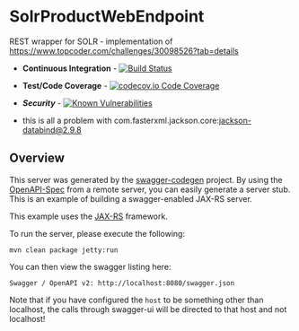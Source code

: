 # SolrProductWebEndpoint
REST wrapper for SOLR - implementation of https://www.topcoder.com/challenges/30098526?tab=details

+ **Continuous Integration** - [![Build Status](https://api.travis-ci.org/KoosieDeMoer/SolrProductWebEndpoint.svg?branch=master)](https://travis-ci.com/KoosieDeMoer/SolrProductWebEndpoint)

+ **Test/Code Coverage** - [![codecov.io Code Coverage](https://img.shields.io/codecov/c/gh/KoosieDeMoer/SolrProductWebEndpoint.svg?maxAge=2592000)](https://codecov.io/gh/KoosieDeMoer/SolrProductWebEndpoint/branch/master)

+ ***Security*** - [![Known Vulnerabilities](https://snyk.io/test/github/KoosieDeMoer/SolrProductWebEndpoint/badge.svg)](https://snyk.io/test/github/KoosieDeMoer/SolrProductWebEndpoint)
 - this is all a problem with com.fasterxml.jackson.core:jackson-databind@2.9.8


## Overview
This server was generated by the [swagger-codegen](https://github.com/swagger-api/swagger-codegen) project. By using the 
[OpenAPI-Spec](https://github.com/swagger-api/swagger-core/wiki) from a remote server, you can easily generate a server stub.  This
is an example of building a swagger-enabled JAX-RS server.

This example uses the [JAX-RS](https://jax-rs-spec.java.net/) framework.

To run the server, please execute the following:

```
mvn clean package jetty:run
```

You can then view the swagger listing here:

```
Swagger / OpenAPI v2: http://localhost:8080/swagger.json
```

Note that if you have configured the `host` to be something other than localhost, the calls through
swagger-ui will be directed to that host and not localhost!
